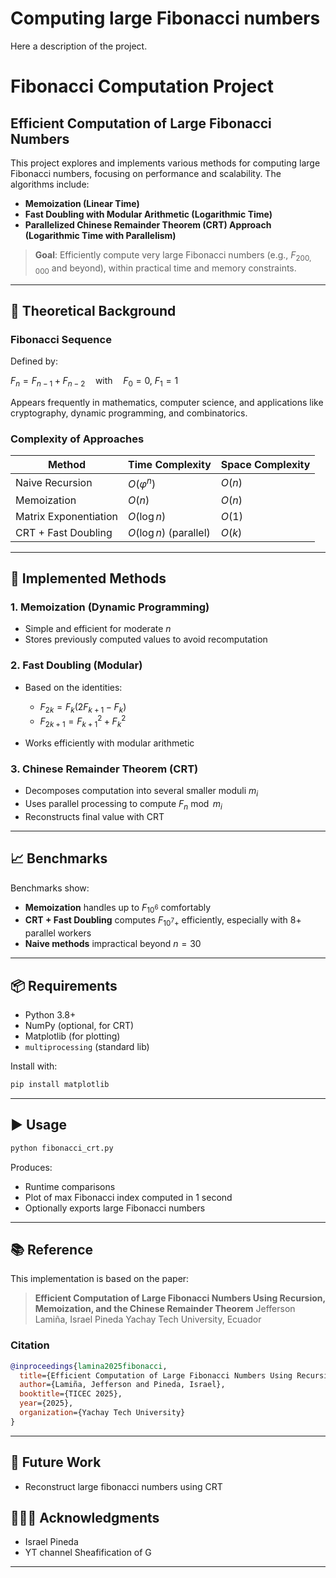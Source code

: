 # Computing large Fibonacci numbers
Here a description of the project.
# Fibonacci Computation Project

## Efficient Computation of Large Fibonacci Numbers

This project explores and implements various methods for computing large Fibonacci numbers, focusing on performance and scalability. The algorithms include:

* **Memoization (Linear Time)**
* **Fast Doubling with Modular Arithmetic (Logarithmic Time)**
* **Parallelized Chinese Remainder Theorem (CRT) Approach (Logarithmic Time with Parallelism)**

> **Goal**: Efficiently compute very large Fibonacci numbers (e.g., $F_{200{,}000}$ and beyond), within practical time and memory constraints.

---

## 🧠 Theoretical Background

### Fibonacci Sequence

Defined by:

$F_n = F_{n-1} + F_{n-2} \quad \text{with} \quad F_0 = 0,\ F_1 = 1$

Appears frequently in mathematics, computer science, and applications like cryptography, dynamic programming, and combinatorics.

### Complexity of Approaches

| Method                | Time Complexity        | Space Complexity |
| --------------------- | ---------------------- | ---------------- |
| Naive Recursion       | $O(\varphi^n)$         | $O(n)$           |
| Memoization           | $O(n)$                 | $O(n)$           |
| Matrix Exponentiation | $O(\log n)$            | $O(1)$           |
| CRT + Fast Doubling   | $O(\log n)$ (parallel) | $O(k)$           |

---

## 🚀 Implemented Methods

### 1. **Memoization (Dynamic Programming)**

* Simple and efficient for moderate $n$
* Stores previously computed values to avoid recomputation

### 2. **Fast Doubling (Modular)**

* Based on the identities:

  * $F_{2k} = F_k (2F_{k+1} - F_k)$
  * $F_{2k+1} = F_{k+1}^2 + F_k^2$
* Works efficiently with modular arithmetic

### 3. **Chinese Remainder Theorem (CRT)**

* Decomposes computation into several smaller moduli $m_i$
* Uses parallel processing to compute $F_n \bmod m_i$
* Reconstructs final value with CRT

---

## 📈 Benchmarks

Benchmarks show:

* **Memoization** handles up to $F_{10^6}$ comfortably
* **CRT + Fast Doubling** computes $F_{10^7+}$ efficiently, especially with 8+ parallel workers
* **Naive methods** impractical beyond $n = 30$

---

## 📦 Requirements

* Python 3.8+
* NumPy (optional, for CRT)
* Matplotlib (for plotting)
* `multiprocessing` (standard lib)

Install with:

```bash
pip install matplotlib
```

---

## ▶️ Usage

```bash
python fibonacci_crt.py
```

Produces:

* Runtime comparisons
* Plot of max Fibonacci index computed in 1 second
* Optionally exports large Fibonacci numbers

---

## 📚 Reference

This implementation is based on the paper:

> **Efficient Computation of Large Fibonacci Numbers Using Recursion, Memoization, and the Chinese Remainder Theorem**
> Jefferson Lamiña, Israel Pineda
> Yachay Tech University, Ecuador

### Citation

```bibtex
@inproceedings{lamina2025fibonacci,
  title={Efficient Computation of Large Fibonacci Numbers Using Recursion, Memoization, and the Chinese Remainder Theorem},
  author={Lamiña, Jefferson and Pineda, Israel},
  booktitle={TICEC 2025},
  year={2025},
  organization={Yachay Tech University}
}
```

---

## 🧪 Future Work

* Reconstruct large fibonacci numbers using CRT

## 🧑‍🤝‍🧑 Acknowledgments

* Israel Pineda
* YT channel Sheafification of G

---


